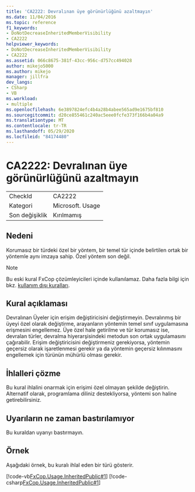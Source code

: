```yaml
---
title: 'CA2222: Devralınan üye görünürlüğünü azaltmayın'
ms.date: 11/04/2016
ms.topic: reference
f1_keywords:
- DoNotDecreaseInheritedMemberVisibility
- CA2222
helpviewer_keywords:
- DoNotDecreaseInheritedMemberVisibility
- CA2222
ms.assetid: 066c8675-381f-43cc-956c-d757cc494028
author: mikejo5000
ms.author: mikejo
manager: jillfra
dev_langs:
- CSharp
- VB
ms.workload:
- multiple
ms.openlocfilehash: 6e3897824efc4b4a28b4abee565ad9e1675bf810
ms.sourcegitcommit: d20ce855461c240ac5eee0fcfe373f166b4a04a9
ms.translationtype: MT
ms.contentlocale: tr-TR
ms.lasthandoff: 05/29/2020
ms.locfileid: "84174480"
---
```

# <a name="ca2222-do-not-decrease-inherited-member-visibility"></a>CA2222: Devralınan üye görünürlüğünü azaltmayın

|||
|-|-|
|CheckId|CA2222|
|Kategori|Microsoft. Usage|
|Son değişiklik|Kırılmamış|

## <a name="cause"></a>Nedeni
Korumasız bir türdeki özel bir yöntem, bir temel tür içinde belirtilen ortak bir yöntemle aynı imzaya sahip. Özel yöntem son değil.

> [!NOTE]
> Bu eski kural FxCop çözümleyicileri içinde kullanılamaz. Daha fazla bilgi için bkz. [kullanım dışı kuralları](fxcop-rule-port-status.md#deprecated-rules).

## <a name="rule-description"></a>Kural açıklaması

Devralınan Üyeler için erişim değiştiricisini değiştirmeyin. Devralınmış bir üyeyi özel olarak değiştirme, arayanların yöntemin temel sınıf uygulamasına erişmesini engellemez. Üye özel hale getirilme ve tür korumasız ise, devralan türler, devralma hiyerarşisindeki metodun son ortak uygulamasını çağırabilir. Erişim değiştiricisini değiştirmeniz gerekiyorsa, yöntemin geçersiz olarak işaretlenmesi gerekir ya da yöntemin geçersiz kılınmasını engellemek için türünün mühürlü olması gerekir.

## <a name="how-to-fix-violations"></a>İhlalleri çözme

Bu kural ihlalini onarmak için erişimi özel olmayan şekilde değiştirin. Alternatif olarak, programlama diliniz destekliyorsa, yöntemi son haline getirebilirsiniz.

## <a name="when-to-suppress-warnings"></a>Uyarıların ne zaman bastırılamıyor

Bu kuraldan uyarıyı bastırmayın.

## <a name="example"></a>Örnek

Aşağıdaki örnek, bu kuralı ihlal eden bir türü gösterir.

[!code-vb[FxCop.Usage.InheritedPublic#1](../code-quality/codesnippet/VisualBasic/ca2222-do-not-decrease-inherited-member-visibility_1.vb)]
[!code-csharp[FxCop.Usage.InheritedPublic#1](../code-quality/codesnippet/CSharp/ca2222-do-not-decrease-inherited-member-visibility_1.cs)]
